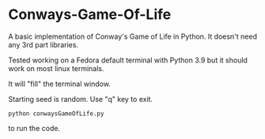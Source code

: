 # Conways-Game-Of-Life

A basic implementation of Conway's Game of Life in Python. It doesn't need any 3rd part libraries. 

Tested working on a Fedora default terminal with Python 3.9 but it should work on most linux terminals.

It will "fill" the terminal window.

Starting seed is random. Use "q" key to exit.


```
python conwaysGameOfLife.py
```

to run the code.
